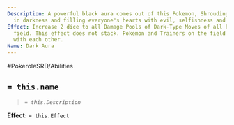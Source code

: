 ```yaml
---
Description: A powerful black aura comes out of this Pokemon, Shrouding the field
  in darkness and filling everyone's hearts with evil, selfishness and corruption.
Effect: Increase 2 dice to all Damage Pools of Dark-Type Moves of all Pokemon in the
  field. This effect does not stack. Pokemon and Trainers on the field will not cooperate
  with each other.
Name: Dark Aura
---
```


#PokeroleSRD/Abilities

## `= this.name`

> *`= this.Description`*

**Effect:** `= this.Effect`
